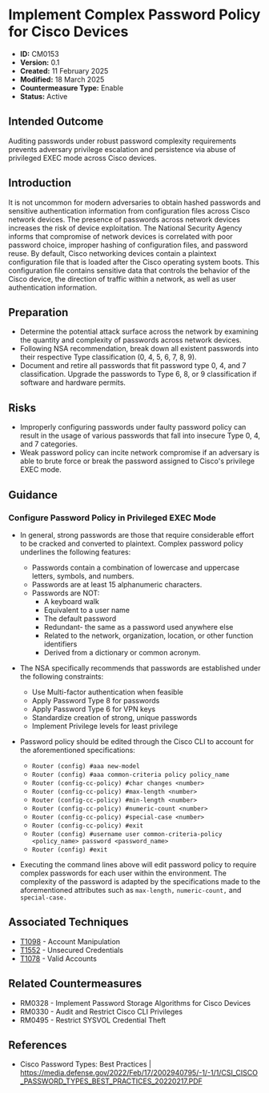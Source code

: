 # Implement Complex Password Policy for Cisco Devices

* **ID:** CM0153
* **Version:** 0.1
* **Created:** 11 February 2025
* **Modified:** 18 March 2025
* **Countermeasure Type:** Enable
* **Status:** Active

## Intended Outcome

Auditing passwords under robust password complexity requirements prevents adversary privilege escalation and persistence via abuse of privileged EXEC mode across Cisco devices.

## Introduction

It is not uncommon for modern adversaries to obtain hashed passwords and sensitive authentication information from configuration files across Cisco network devices. The presence of passwords across network devices increases the risk of device exploitation. The National Security Agency informs that compromise of network devices is correlated with poor password choice, improper hashing of configuration files, and password reuse. By default, Cisco networking devices contain a plaintext configuration file that is loaded after the Cisco operating system boots. This configuration file contains sensitive data that controls the behavior of the Cisco device, the direction of traffic within a network, as well as user authentication information.

## Preparation

- Determine the potential attack surface across the network by examining the quantity and complexity of passwords across network devices.
- Following NSA recommendation, break down all existent passwords into their respective Type classification (0, 4, 5, 6, 7, 8, 9).
- Document and retire all passwords that fit password type 0, 4, and 7 classification. Upgrade the passwords to Type 6, 8, or 9 classification if software and hardware permits.

## Risks

- Improperly configuring passwords under faulty password policy can result in the usage of various passwords that fall into insecure Type 0, 4, and 7 categories.
- Weak password policy can incite network compromise if an adversary is able to brute force or break the password assigned to Cisco's privilege EXEC mode.

## Guidance

### Configure Password Policy in Privileged EXEC Mode

- In general, strong passwords are those that require considerable effort to be cracked and converted to plaintext. Complex password policy underlines the following features:
	- Passwords contain a combination of lowercase and uppercase letters, symbols, and numbers.
	- Passwords are at least 15 alphanumeric characters.
	- Passwords are NOT:
		- A keyboard walk
		- Equivalent to a user name
		- The default password
		- Redundant- the same as a password used anywhere else
		- Related to the network, organization, location, or other function identifiers
		- Derived from a dictionary or common acronym.
- The NSA specifically recommends that passwords are established under the following constraints:
    - Use Multi-factor authentication when feasible 
    - Apply Password Type 8 for passwords
    - Apply Password Type 6 for VPN keys 
    - Standardize creation of strong, unique passwords
    - Implement Privilege levels for least privilege 
- Password policy should be edited through the Cisco CLI to account for the aforementioned specifications:
	- `Router (config) #aaa new-model`
	- `Router (config) #aaa common-criteria policy policy_name`
	- `Router (config-cc-policy) #char changes <number>`
	- `Router (config-cc-policy) #max-length <number>`
	- `Router (config-cc-policy) #min-length <number>`
	- `Router (config-cc-policy) #numeric-count <number>`
	- `Router (config-cc-policy) #special-case <number>`
	- `Router (config-cc-policy) #exit`
	- `Router (config) #username user common-criteria-policy <policy_name> password <password_name>`
	- `Router (config) #exit`

- Executing the command lines above will edit password policy to require complex passwords for each user within the environment. The complexity of the password is adapted by the specifications made to the aforementioned attributes such as `max-length,` `numeric-count,` and `special-case.`

## Associated Techniques

- [T1098](https://attack.mitre.org/techniques/T1098/) - Account Manipulation
- [T1552](https://attack.mitre.org/techniques/T1552) - Unsecured Credentials 
- [T1078](https://attack.mitre.org/techniques/T1078/) - Valid Accounts

## Related Countermeasures

- RM0328 - Implement Password Storage Algorithms for Cisco Devices
- RM0330 - Audit and Restrict Cisco CLI Privileges
- RM0495 - Restrict SYSVOL Credential Theft

## References

- Cisco Password Types: Best Practices | <https://media.defense.gov/2022/Feb/17/2002940795/-1/-1/1/CSI_CISCO_PASSWORD_TYPES_BEST_PRACTICES_20220217.PDF>